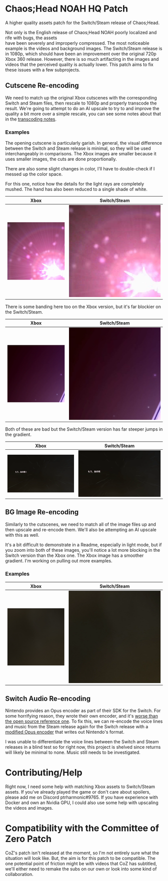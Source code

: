 # Chaos;Head NOAH HQ Patch

A higher quality assets patch for the Switch/Steam release of Chaos;Head.

Not only is the English release of Chaos;Head NOAH poorly localized and rife with bugs, the assets  
have been severely and improperly compressed. The most noticeable example is the videos and background 
images. The Switch/Steam release is in 1080p, which should have been
an improvement over the original 720p Xbox 360 release. However, there is so much artifacting in the 
images and videos that the perceived quality is actually lower.
This patch aims to fix these issues with a few subprojects.

## Cutscene Re-encoding

We need to match up the original Xbox cutscenes with the corresponding Switch and Steam files, 
then rescale to 1080p and properly transcode the result. We're going to attempt to do an AI upscale 
to try to and improve the quality a bit more over a simple rescale, you can see some notes about 
that in the [transcoding notes](docs/transcode_notes.md).

### Examples

The opening cutscene is particularly garish. In general, the visual difference between the 
Switch and Steam release is minimal, so they will be used interchangeably in comparisons.
The Xbox images are smaller because it uses smaller images, the cuts are done proportionally.

There are also some slight changes in color, I'll have to double-check if I messed up the color space.

For this one, notice how the details for the light rays are completely mushed. The hand has 
also been reduced to a single shade of white.
 
| Xbox                                         | Switch/Steam                                    |
|----------------------------------------------|-------------------------------------------------|
| ![Xbox BG 1](comparisons/mv_1_xbox_crop.png) | ![Switch BG 1](comparisons/mv_1_steam_crop.png) |

There is some banding here too on the Xbox version, but it's far blockier on the Switch/Steam.

| Xbox                                         | Switch/Steam                                    |
|----------------------------------------------|-------------------------------------------------|
| ![Xbox BG 2](comparisons/mv_2_xbox_crop.png) | ![Switch BG 2](comparisons/mv_2_steam_crop.png) |

Both of these are bad but the Switch/Steam version has far steeper jumps in the gradient.

| Xbox                                    | Switch/Steam                                |
|-----------------------------------------|---------------------------------------------|
| ![Xbox BG 4](comparisons/mv_4_xbox.png) | ![Switch BG 4](comparisons/mv_4_steam.png) |



## BG Image Re-encoding

Similarly to the cutscenes, we need to match all of the image files up and then upscale and
re-encode them. We'll also be attempting an AI upscale with this as well.

It's a bit difficult to demonstrate in a Readme, especially in light mode, but if you zoom into both of these images, you'll notice a lot more 
blocking in the Switch version than the Xbox one. The Xbox image has a smoother gradient. I'm working on pulling out more examples.

### Examples

| Xbox                                 | Switch/Steam                             |
|--------------------------------------|------------------------------------------|
| ![Xbox BG 1](comparisons/1_xbox.png) | ![Switch BG 1](comparisons/1_switch.png) |

## Switch Audio Re-encoding

Nintendo provides an Opus encoder as part of their SDK for the Switch. For some horrifying reason,
they wrote their own encoder, and it's [worse than the open source reference one](https://twitter.com/masagratordev/status/1571210220696702977).
To fix this, we can re-encode the voice lines and music from the Steam release again for the 
Switch release with a [modified Opus encoder](https://github.com/pmdevita/NXAEncode_ChaosHead) that writes out Nintendo's format.

I was unable to differentiate the voice lines between the Switch and Steam releases in a blind test
so for right now, this project is shelved since returns will likely be minimal to none. Music still 
needs to be investigated.


# Contributing/Help

Right now, I need some help with matching Xbox assets to Switch/Steam assets. If you've already played 
the game or don't care about spoilers, please add me on Discord ptrharmonic#9765. If you have experience
with Docker and own an Nvidia GPU, I could also use some help with upscaling the videos and images.


# Compatibility with the Committee of Zero Patch

CoZ's patch isn't released at the moment, so I'm not entirely sure what the situation will look like. But,
the aim is for this patch to be compatible. The one potential point of friction might be 
with videos that CoZ has subtitled, we'll either need to remake the subs on our own or look into 
some kind of collaboration.
